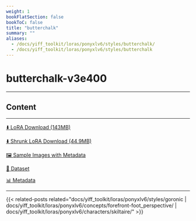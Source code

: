 ```yaml
---
weight: 1
bookFlatSection: false
bookToC: false
title: "butterchalk"
summary: ""
aliases:
  - /docs/yiff_toolkit/loras/ponyxlv6/styles/butterchalk/
  - /docs/yiff_toolkit/loras/ponyxlv6/styles/butterchalk
---
```


<!--markdownlint-disable MD025 MD033 -->

# butterchalk-v3e400

---

## Content

---

[⬇️ LoRA Download (143MB)](https://huggingface.co/k4d3/yiff_toolkit/resolve/main/ponyxl_loras/butterchalk-v3e400.safetensors?download=true)

[⬇️ Shrunk LoRA Download (44.9MB)](https://huggingface.co/k4d3/yiff_toolkit/resolve/main/ponyxl_loras_shrunk_2/butterchalk-v3e400_frockpt1_th-3.55.safetensors?download=true)

[🖼️ Sample Images with Metadata](https://huggingface.co/k4d3/yiff_toolkit/tree/main/static/{})

[📐 Dataset](https://huggingface.co/datasets/k4d3/furry/tree/main/by_butterchalk)

[📊 Metadata](https://huggingface.co/k4d3/yiff_toolkit/raw/main/ponyxl_loras/butterchalk-v3e400.json)

---

{{< related-posts related="docs/yiff_toolkit/loras/ponyxlv6/styles/goronic | docs/yiff_toolkit/loras/ponyxlv6/concepts/forefront-foot_perspective/ | docs/yiff_toolkit/loras/ponyxlv6/characters/skiltaire/" >}}
